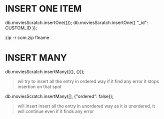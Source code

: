# INSERT ONE ITEM
db.moviesScratch.insertOne({});
db.moviesScratch.insertOne({
    "_id": CUSTOM_ID
});

zip -r com.zip flname
# INSERT MANY
db.moviesScratch.insertMany([{}, {}]);
> wil try to insert all the entry in ordered way
> if it find any error it stops insertion on that spot

db.moviesScratch.insertMany([], {"ordered": false});
> will insert insert all the entry in unordered way
> as it is unordered, it will continue even if it finds
  any error
